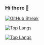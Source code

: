 ### Hi there 👋

[![GitHub Streak](http://github-readme-streak-stats.herokuapp.com?user=MarkusLYZ&theme=dark&background=000000)](https://git.io/streak-stats)

![Top Langs](https://github-readme-stats-flame-three-82.vercel.app/api?username=MarkusLYZ&show_icons=true&hide_border=true)

[![Top Langs](https://github-readme-stats-flame-three-82.vercel.app/api/top-langs/?username=MarkusLYZ&langs_count=6)](https://github.com/MarkusLYZ) 
<!--
**MarkusLYZ/MarkusLYZ** is a ✨ _special_ ✨ repository because its `README.md` (this file) appears on your GitHub profile.

Here are some ideas to get you started:

- 🔭 I’m currently working on ...
- 🌱 I’m currently learning ...
- 👯 I’m looking to collaborate on ...
- 🤔 I’m looking for help with ...
- 💬 Ask me about ...
- 📫 How to reach me: ...
- 😄 Pronouns: ...
- ⚡ Fun fact: ...
-->
